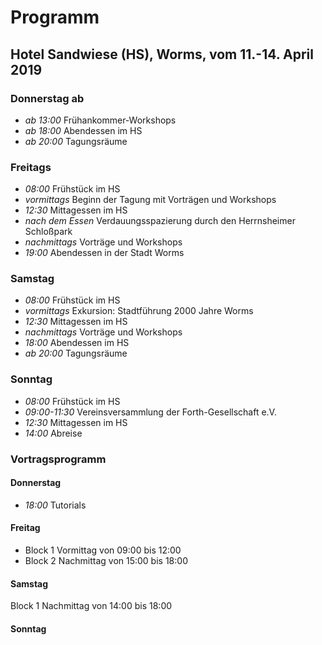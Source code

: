 # Programm
## Hotel Sandwiese (HS), Worms, vom 11.-14. April 2019
### Donnerstag ab
* _ab 13:00_ Frühankommer-Workshops
* _ab 18:00_ Abendessen im HS
* _ab 20:00_ Tagungsräume

### Freitags
* _08:00_ Frühstück im HS
* _vormittags_ Beginn der Tagung mit Vorträgen und Workshops
* _12:30_ Mittagessen im HS
* _nach dem Essen_ Verdauungsspazierung durch den Herrnsheimer Schloßpark
* _nachmittags_ Vorträge und Workshops
* _19:00_ Abendessen in der Stadt Worms

### Samstag
* _08:00_ Frühstück im HS
* _vormittags_ Exkursion: Stadtführung 2000 Jahre Worms
* _12:30_ Mittagessen im HS
* _nachmittags_ Vorträge und Workshops
* _18:00_ Abendessen im HS
* _ab 20:00_ Tagungsräume

### Sonntag
* _08:00_ Frühstück im HS
* _09:00-11:30_ Vereinsversammlung der Forth-Gesellschaft e.V.
* _12:30_ Mittagessen im HS
* _14:00_ Abreise


### Vortragsprogramm

#### Donnerstag

* _18:00_ Tutorials

#### Freitag

* Block 1 Vormittag von 09:00 bis 12:00
* Block 2 Nachmittag von 15:00 bis 18:00
 
#### Samstag

Block 1 Nachmittag von 14:00 bis 18:00

#### Sonntag
